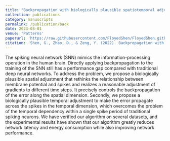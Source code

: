 ```yaml
---
title: "Backpropagation with biologically plausible spatiotemporal adjustment for training deep spiking neural networks"
collection: publications
category: manuscripts
permalink: /publication/back
date: 2023-08-01
venue: 'Patterns'
paperurl: 'https://raw.githubusercontent.com/FloyedShen/FloyedShen.github.io/master/files/back.pdf'
citation: 'Shen, G., Zhao, D., & Zeng, Y. (2022). Backpropagation with biologically plausible spatiotemporal adjustment for training deep spiking neural networks. Patterns, 3(6). Elsevier.'
---
```


The spiking neural network (SNN) mimics the information-processing operation in the human brain. Directly applying backpropagation to the training of the SNN still has a performance gap compared with traditional deep neural networks. To address the problem, we propose a biologically plausible spatial adjustment that rethinks the relationship between membrane potential and spikes and realizes a reasonable adjustment of gradients to different time steps. It precisely controls the backpropagation of the error along the spatial dimension. Secondly, we propose a biologically plausible temporal adjustment to make the error propagate across the spikes in the temporal dimension, which overcomes the problem of the temporal dependency within a single spike period of traditional spiking neurons. We have verified our algorithm on several datasets, and the experimental results have shown that our algorithm greatly reduces network latency and energy consumption while also improving network performance.
